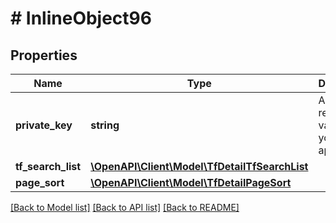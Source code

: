 # # InlineObject96

## Properties

Name | Type | Description | Notes
------------ | ------------- | ------------- | -------------
**private_key** | **string** | API key required to validate your application | [optional]
**tf_search_list** | [**\OpenAPI\Client\Model\TfDetailTfSearchList**](TfDetailTfSearchList.md) |  | [optional]
**page_sort** | [**\OpenAPI\Client\Model\TfDetailPageSort**](TfDetailPageSort.md) |  | [optional]

[[Back to Model list]](../../README.md#models) [[Back to API list]](../../README.md#endpoints) [[Back to README]](../../README.md)
